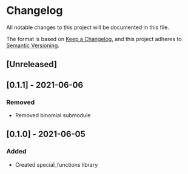 # Changelog
All notable changes to this project will be documented in this file.

The format is based on [Keep a Changelog](https://keepachangelog.com/en/1.0.0/),
and this project adheres to [Semantic Versioning](https://semver.org/spec/v2.0.0.html).

## [Unreleased]


## [0.1.1] - 2021-06-06
### Removed
- Removed binomial submodule


## [0.1.0] - 2021-06-05
### Added
- Created special_functions library
